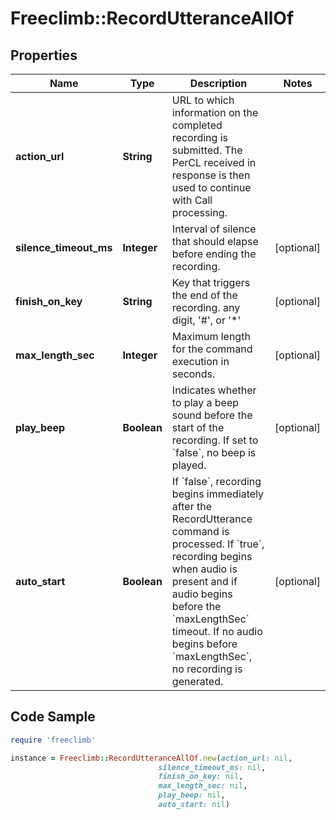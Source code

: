 # Freeclimb::RecordUtteranceAllOf

## Properties

Name | Type | Description | Notes
------------ | ------------- | ------------- | -------------
**action_url** | **String** | URL to which information on the completed recording is submitted. The PerCL received in response is then used to continue with Call processing. | 
**silence_timeout_ms** | **Integer** | Interval of silence that should elapse before ending the recording. | [optional] 
**finish_on_key** | **String** | Key that triggers the end of the recording. any digit, &#39;#&#39;, or &#39;*&#39; | [optional] 
**max_length_sec** | **Integer** | Maximum length for the command execution in seconds. | [optional] 
**play_beep** | **Boolean** | Indicates whether to play a beep sound before the start of the recording. If set to &#x60;false&#x60;, no beep is played. | [optional] 
**auto_start** | **Boolean** | If &#x60;false&#x60;, recording begins immediately after the RecordUtterance command is processed. If &#x60;true&#x60;, recording begins when audio is present and if audio begins before the &#x60;maxLengthSec&#x60; timeout. If no audio begins before &#x60;maxLengthSec&#x60;, no recording is generated. | [optional] 

## Code Sample

```ruby
require 'freeclimb'

instance = Freeclimb::RecordUtteranceAllOf.new(action_url: nil,
                                 silence_timeout_ms: nil,
                                 finish_on_key: nil,
                                 max_length_sec: nil,
                                 play_beep: nil,
                                 auto_start: nil)
```


